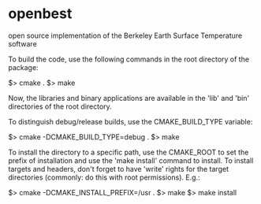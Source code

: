 openbest
========

open source implementation of the Berkeley Earth Surface Temperature software

To build the code, use the following commands in the root directory of the package:

$> cmake .
$> make

Now, the libraries and binary applications are available in the 'lib' and 'bin' directories of the root directory.

To distinguish debug/release builds, use the CMAKE_BUILD_TYPE variable:

$> cmake -DCMAKE_BUILD_TYPE=debug .
$> make

To install the directory to a specific path, use the CMAKE_ROOT to set the prefix of installation and use the 'make install' command to install. 
To install targets and headers, don't forget to have 'write' rights for the target directories (commonly: do this with root permissions). E.g.:

$> cmake -DCMAKE_INSTALL_PREFIX=/usr .
$> make
$> make install

